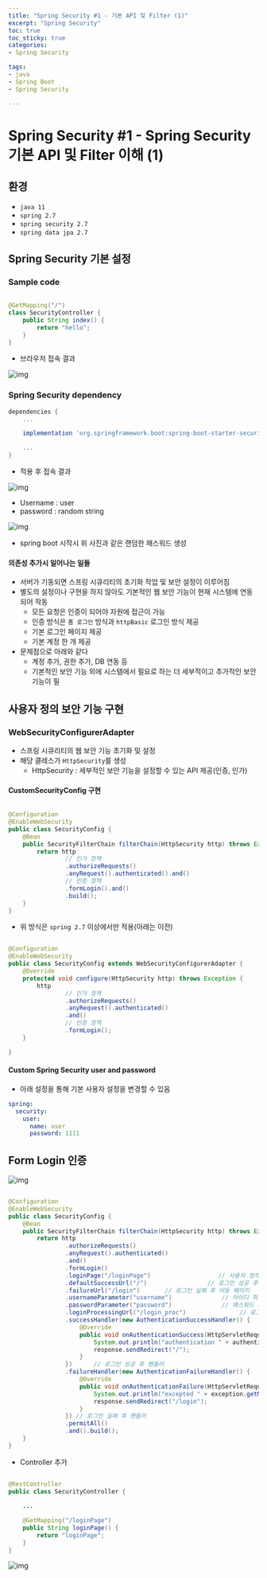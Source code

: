 ```yaml
---
title: "Spring Security #1 - 기본 API 및 Filter (1)"
excerpt: "Spring Security"
toc: true
toc_sticky: true
categories:
- Spring Security

tags:
- java
- Spring Boot
- Spring Security

---
```


# Spring Security #1 - Spring Security 기본 API 및 Filter 이해 (1)

## 환경

- `java 11`
- `spring 2.7`
- `spring security 2.7`
- `spring data jpa 2.7`

## Spring Security 기본 설정

### Sample code

```java

@GetMapping("/")
class SecurityController {
    public String index() {
        return "hello";
    }
}
```

- 브라우저 접속 결과

![img](../assets/images/spring_security/01/no_security_request.png)

### Spring Security dependency

```groovy
dependencies {
    ...

    implementation 'org.springframework.boot:spring-boot-starter-security'

    ...
}
```

- 적용 후 접속 결과

![img](../assets/images/spring_security/01/apply_security_request.png)

- Username : user
- password : random string

![img](../assets/images/spring_security/01/apply_security_request_password.png)

- spring boot 시작시 위 사진과 같은 랜덤한 패스워드 생성

#### 의존성 추가시 일어나는 일들

- 서버가 기동되면 스프링 시큐리티의 초기화 작업 및 보안 설정이 이루어짐
- 별도의 설정이나 구현을 하지 않아도 기본적인 웹 보안 기능이 현재 시스템에 연동되어 작동
    - 모든 요청은 인증이 되어야 자원에 접근이 가능
    - 인증 방식은 `폼 로그인` 방식과 `httpBasic` 로그인 방식 제공
    - 기본 로그인 페이지 제공
    - 기본 계정 한 개 제공
- 문제점으로 아래와 같다
    - 계정 추가, 권한 추가, DB 연동 등
    - 기본적인 보안 기능 외에 시스템에서 필요로 하는 더 세부적이고 추가적인 보안기능이 필

## 사용자 정의 보안 기능 구현

### WebSecurityConfigurerAdapter

- 스프링 시큐리티의 웹 보안 기능 초기화 및 설정
- 해당 클레스가 `HttpSecurity`를 생성
    - HttpSecurity : 세부적인 보안 기능을 설정할 수 있는 API 제공(인증, 인가)

#### CustomSecurityConfig 구현

```java

@Configuration
@EnableWebSecurity
public class SecurityConfig {
    @Bean
    public SecurityFilterChain filterChain(HttpSecurity http) throws Exception {
        return http
                // 인가 정책
                .authorizeRequests()
                .anyRequest().authenticated().and()
                // 인증 정책
                .formLogin().and()
                .build();
    }
}
```

- 위 방식은 `spring 2.7` 이상에서만 적용(아래는 이전)

```java

@Configuration
@EnableWebSecurity
public class SecurityConfig extends WebSecurityConfigurerAdapter {
    @Override
    protected void configure(HttpSecurity http) throws Exception {
        http
                // 인가 정책
                .authorizeRequests()
                .anyRequest().authenticated()
                .and()
                // 인증 정책
                .formLogin();
    }

}
```

#### Custom Spring Security user and password

- 아래 설정을 통해 기본 사용자 설정을 변경할 수 있음

```yaml
spring:
  security:
    user:
      name: user
      password: 1111
```

## Form Login 인증

![img](../assets/images/spring_security/01/form_log_in.png)

```java

@Configuration
@EnableWebSecurity
public class SecurityConfig {
    @Bean
    public SecurityFilterChain filterChain(HttpSecurity http) throws Exception {
        return http
                .authorizeRequests()
                .anyRequest().authenticated()
                .and()
                .formLogin()
                .loginPage("/loginPage")                   // 사용자 정의 로그인 페이
                .defaultSuccessUrl("/")                 // 로그인 성공 후 이동 페이지
                .failureUrl("/login")       // 로그인 실패 후 이동 페이지
                .usernameParameter("username")              // 아이디 파라미터 명 설정
                .passwordParameter("password")              // 패스워드 파라미터명 설정
                .loginProcessingUrl("/login_proc")               // 로그인 Form Action URL
                .successHandler(new AuthenticationSuccessHandler() {
                    @Override
                    public void onAuthenticationSuccess(HttpServletRequest request, HttpServletResponse response, Authentication authentication) throws IOException, ServletException {
                        System.out.println("authentication " + authentication.getName());
                        response.sendRedirect("/");
                    }
                })      // 로그인 성공 후 헨들러
                .failureHandler(new AuthenticationFailureHandler() {
                    @Override
                    public void onAuthenticationFailure(HttpServletRequest request, HttpServletResponse response, AuthenticationException exception) throws IOException, ServletException {
                        System.out.println("excepted " + exception.getMessage());
                        response.sendRedirect("/login");
                    }
                }) // 로그인 실패 후 핸들러
                .permitAll()
                .and().build();
    }
}
```

- Controller 추가

```java

@RestController
public class SecurityController {
    
    ...

    @GetMapping("/loginPage")
    public String loginPage() {
        return "loginPage";
    }
}

```

![img](../assets/images/spring_security/01/login_page_url.png)
